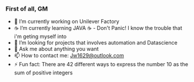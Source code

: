 ### First of all, GM
- 🔭 I’m currently working on Unilever Factory 
- ☕️ I’m currently learning JAVA ☕️ - Don't Panic! I know the trouble that i'm geting myself into
- 🤔 I’m looking for projects that involves automation and Datascience
- 💬 Ask me about anything you want
- 📫 How to contact me: Jw1629@outlook.com
- ⚡ Fun fact: There are 42 different ways to express the number 10 as the sum of positive integers

